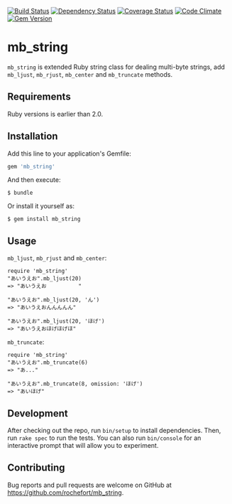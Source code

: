 [![Build Status](http://img.shields.io/travis/rochefort/mb_string.svg?style=flat)](http://travis-ci.org/rochefort/mb_string)
[![Dependency Status](http://img.shields.io/gemnasium/rochefort/mb_string.svg?style=flat)](https://gemnasium.com/rochefort/mb_string)
[![Coverage Status](http://img.shields.io/coveralls/rochefort/mb_string.svg?style=flat)](https://coveralls.io/r/rochefort/mb_string)
[![Code Climate](http://img.shields.io/codeclimate/github/rochefort/mb_string.svg?style=flat)](https://codeclimate.com/github/rochefort/mb_string)
[![Gem Version](http://img.shields.io/gem/v/mb_string.svg?style=flat)](http://badge.fury.io/rb/mb_string)


# mb_string

`mb_string` is extended Ruby string class for dealing multi-byte strings, add `mb_ljust`, `mb_rjust`, `mb_center` and `mb_truncate` methods.  

## Requirements

Ruby versions is earlier than 2.0.


## Installation

Add this line to your application's Gemfile:

```ruby
gem 'mb_string'
```

And then execute:

    $ bundle

Or install it yourself as:

    $ gem install mb_string

## Usage
`mb_ljust`, `mb_rjust` and `mb_center`:

    require 'mb_string'
    "あいうえお".mb_ljust(20)
    => "あいうえお          "

    "あいうえお".mb_ljust(20, 'ん')
    => "あいうえおんんんんん"

    "あいうえお".mb_ljust(20, 'ほげ')
    => "あいうえおほげほげほ"

`mb_truncate`:

    require 'mb_string'
    "あいうえお".mb_truncate(6)
    => "あ..."

    "あいうえお".mb_truncate(8, omission: 'ほげ')
    => "あいほげ"

## Development

After checking out the repo, run `bin/setup` to install dependencies. Then, run `rake spec` to run the tests. You can also run `bin/console` for an interactive prompt that will allow you to experiment.


## Contributing

Bug reports and pull requests are welcome on GitHub at https://github.com/rochefort/mb_string.
